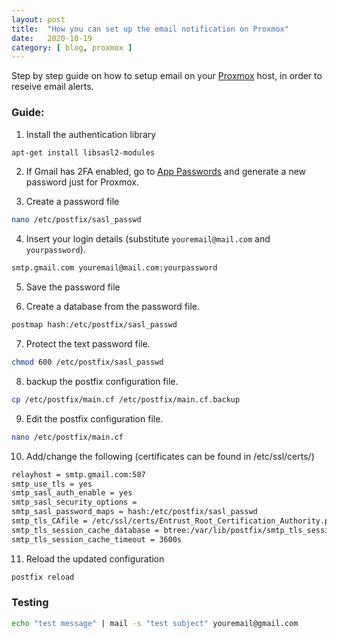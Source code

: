 ```yaml
---
layout: post
title:  "How you can set up the email notification on Proxmox"
date:   2020-10-19
category: [ blog, proxmox ]
---
```


Step by step guide on how to setup email on your [Proxmox](https://www.proxmox.com/en) host, in order to reseive email alerts.

<!--more-->

### Guide:

1. Install the authentication library

```bash
apt-get install libsasl2-modules
```

2. If Gmail has 2FA enabled, go to [App Passwords](https://security.google.com/settings/security/apppasswords) and generate a new password just for Proxmox.

3. Create a password file

```bash
nano /etc/postfix/sasl_passwd
```

4. Insert your login details (substitute `youremail@mail.com` and `yourpassword`).

```bash
smtp.gmail.com youremail@mail.com:yourpassword
```

5. Save the password file

6. Create a database from the password file.

```bash
postmap hash:/etc/postfix/sasl_passwd
```

7. Protect the text password file.

```bash
chmod 600 /etc/postfix/sasl_passwd
```

8. backup the postfix configuration file.

```bash
cp /etc/postfix/main.cf /etc/postfix/main.cf.backup
```

9. Edit the postfix configuration file.

```bash
nano /etc/postfix/main.cf
```

10. Add/change the following (certificates can be found in /etc/ssl/certs/)

```bash
relayhost = smtp.gmail.com:587
smtp_use_tls = yes
smtp_sasl_auth_enable = yes
smtp_sasl_security_options =
smtp_sasl_password_maps = hash:/etc/postfix/sasl_passwd
smtp_tls_CAfile = /etc/ssl/certs/Entrust_Root_Certification_Authority.pem
smtp_tls_session_cache_database = btree:/var/lib/postfix/smtp_tls_session_cache
smtp_tls_session_cache_timeout = 3600s
```

11. Reload the updated configuration

```bash
postfix reload
```

### Testing
```bash
echo "test message" | mail -s "test subject" youremail@gmail.com
```
